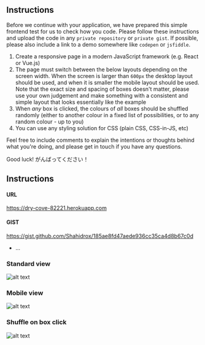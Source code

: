## Instructions

Before we continue with your application, we have prepared this simple frontend test for us to check how you code. Please follow these instructions and upload the code in any `private repository` or `private gist`. If possible, please also include a link to a demo somewhere like `codepen` or `jsfiddle`.

1) Create a responsive page in a modern JavaScript framework (e.g. React or Vue.js)
2) The page must switch between the below layouts depending on the screen width. When the screen is larger than `600px` the desktop layout should be used, and when it is smaller the mobile layout should be used. Note that the exact size and spacing of boxes doesn't matter, please use your own judgement and make something with a consistent and simple layout that looks essentially like the example
3) When *any* box is clicked, the colours of *all* boxes should be shuffled randomly (either to another colour in a fixed list of possibilities, or to any random colour - up to you)
4) You can use any styling solution for CSS (plain CSS, CSS-in-JS, etc)

Feel free to include comments to explain the intentions or thoughts behind what you're doing, and please get in touch if you have any questions.

Good luck! がんばってください！

## Instructions
#### URL

https://dry-cove-82221.herokuapp.com

#### GIST
https://gist.github.com/Shahidrox/185ae8fd47aede936cc35ca4d8b67c0d
* ...
### Standard view
![alt text](https://github.com/Shahidrox/demo/blob/main/app/assets/images/1.png?raw=true)
### Mobile view
![alt text](https://github.com/Shahidrox/demo/blob/main/app/assets/images/2.png?raw=true)
### Shuffle on box click
![alt text](https://github.com/Shahidrox/demo/blob/main/app/assets/images/3.png?raw=true)
